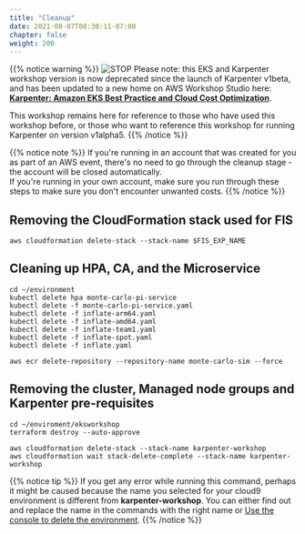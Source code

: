 ```yaml
---
title: "Cleanup"
date: 2021-08-07T08:30:11-07:00
chapter: false
weight: 200
---
```


{{% notice warning %}}
![STOP](../../images/stop_small.png)
Please note: this EKS and Karpenter workshop version is now deprecated since the launch of Karpenter v1beta, and has been updated to a new home on AWS Workshop Studio here: **[Karpenter: Amazon EKS Best Practice and Cloud Cost Optimization](https://catalog.us-east-1.prod.workshops.aws/workshops/f6b4587e-b8a5-4a43-be87-26bd85a70aba)**.

This workshop remains here for reference to those who have used this workshop before, or those who want to reference this workshop for running Karpenter on version v1alpha5.
{{% /notice %}}

{{% notice note %}}
If you're running in an account that was created for you as part of an AWS event, there's no need to go through the cleanup stage - the account will be closed automatically. \
If you're running in your own account, make sure you run through these steps to make sure you don't encounter unwanted costs.
{{% /notice %}}

## Removing the CloudFormation stack used for FIS
```
aws cloudformation delete-stack --stack-name $FIS_EXP_NAME
```

## Cleaning up HPA, CA, and the Microservice
```
cd ~/environment
kubectl delete hpa monte-carlo-pi-service
kubectl delete -f monte-carlo-pi-service.yaml
kubectl delete -f inflate-arm64.yaml
kubectl delete -f inflate-amd64.yaml
kubectl delete -f inflate-team1.yaml
kubectl delete -f inflate-spot.yaml
kubectl delete -f inflate.yaml

aws ecr delete-repository --repository-name monte-carlo-sim --force
```

## Removing the cluster, Managed node groups and Karpenter pre-requisites
```
cd ~/enviroment/eksworkshop
terraform destroy --auto-approve

aws cloudformation delete-stack --stack-name karpenter-workshop
aws cloudformation wait stack-delete-complete --stack-name karpenter-workshop
```

{{% notice tip %}}
If you get any error while running this command, perhaps it might be caused because the name you selected for your cloud9 environment is different from **karpenter-workshop**. You can either find out and replace the name in the commands with the right name or [Use the console to delete the environment](https://docs.aws.amazon.com/cloud9/latest/user-guide/delete-environment.html).
{{% /notice %}}

